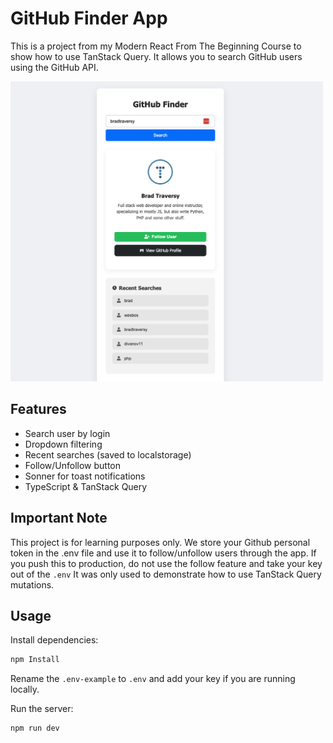 # GitHub Finder App

This is a project from my Modern React From The Beginning Course to show how to use TanStack Query. It allows you to search GitHub users using the GitHub API.

<img src="public/screen.png" width="500" alt="" />

## Features

- Search user by login
- Dropdown filtering
- Recent searches (saved to localstorage)
- Follow/Unfollow button
- Sonner for toast notifications
- TypeScript & TanStack Query

## Important Note

This project is for learning purposes only. We store your Github personal token in the .env file and use it to follow/unfollow users through the app. If you push this to production, do not use the follow feature and take your key out of the `.env` It was only used to demonstrate how to use TanStack Query mutations.

## Usage

Install dependencies:

```bash
npm Install
```

Rename the `.env-example` to `.env` and add your key if you are running locally.

Run the server:

```bash
npm run dev
```
